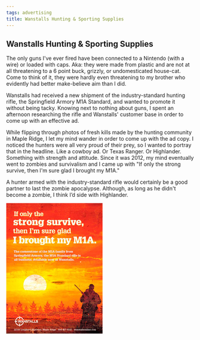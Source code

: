 ```yaml
---
tags: advertising
title: Wanstalls Hunting & Sporting Supplies
---
```


<article>
<h1>Wanstalls Hunting & Sporting Supplies</h1>
<section>
<p>The only guns I've ever fired have been connected to a Nintendo (with a wire) or loaded with caps. Aka: they were made from plastic and are not at all threatening to a 6 point buck, grizzly, or undomesticated house-cat. Come to think of it, they were hardly even threatening to my brother who evidently had better make-believe aim than I did.</p>
<p>Wanstalls had received a new shipment of the industry-standard hunting rifle, the Springfield Armory M1A Standard, and wanted to promote it without being tacky. Knowing next to nothing about guns, I spent an afternoon researching the rifle and Wanstalls' customer base in order to come up with an effective ad.</p>
<p>While flipping through photos of fresh kills made by the hunting community in Maple Ridge, I let my mind wander in order to come up with the ad copy. I noticed the hunters were all very proud of their prey, so I wanted to portray that in the headline. Like a cowboy ad. Or Texas Ranger. Or Highlander. Something with strength and attitude. Since it was 2012, my mind eventually went to zombies and survivalism and I came up with "If only the strong survive, then I'm sure glad I brought my M1A."</p>
<p>A hunter armed with the industry-standard rifle would certainly be a good partner to last the zombie apocalypse. Although, as long as he didn't become a zombie, I think I’d side with Highlander.</p>
</section>
<aside><a href="images/Wanstalls.jpg" class="fancybox" title="Wanstalls Hunting & Sporting Supplies"><img src="images/Wanstalls-thumb.jpg" width="258" height="349"></a></aside>
</article>
<div class="clear"></div>

